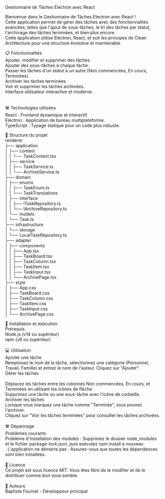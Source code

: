 Gestionnaire de Tâches Electron avec React

Bienvenue dans le Gestionnaire de Tâches Electron avec React ! <br>
Cette application permet de gérer des tâches avec des fonctionnalités avancées, telles que l'ajout de sous-tâches, le tri des tâches par statut, l'archivage des tâches terminées, et bien plus encore. <br>
Cette application utilise Electron, React, et suit les principes de Clean Architecture pour une structure évolutive et maintenable. <br>

📋 Fonctionnalités<br>
Ajouter, modifier et supprimer des tâches.<br>
Ajouter des sous-tâches à chaque tâche.<br>
Passer les tâches d'un statut à un autre (Non commencées, En cours, Terminées).<br>
Archiver les tâches terminées.<br>
Voir et supprimer les tâches archivées.<br>
Interface utilisateur interactive et moderne.<br>
<br>
<br>
🛠️ Technologies utilisées<br>
React : Frontend dynamique et interactif.<br>
Electron : Application de bureau multiplateforme.<br>
TypeScript : Typage statique pour un code plus robuste.<br>


📂 Structure du projet <br>
renderer <br>
├── application <br>
│   ├── context <br>
│   │   └── TaskContext.tsx <br>
│   ├── service <br>
│   │   ├── TaskService.ts <br>
│   │   └── ArchiveService.ts <br>
├── domain <br>
│   ├── enums <br>
│   │   ├── TaskEnum.ts <br>
│   │   └── TaskTranslations <br>
│   ├── interface <br>
│   │   ├── ITaskRepository.ts <br>
│   │   └── IArchiveRepository.ts <br>
│   └── models <br>
│       └── Task.ts <br>
├── infrastructure <br>
│   └── storage <br>
│       └── LocalTaskRepository.ts <br>
├── adapter <br>
│   ├── components <br>
│   │   ├── App.tsx <br>
│   │   ├── TaskBoard.tsx <br>
│   │   ├── TaskColumn.tsx <br>
│   │   ├── TaskItem.tsx <br>
│   │   ├── TaskInput.tsx <br>
│   │   └── ArchivePage.tsx <br>
├── style <br>
│   ├── App.css <br>
│   ├── TaskBoard.css <br>
│   ├── TaskColumn.css <br>
│   ├── TaskItem.css <br>
│   ├── TaskInput.css <br>
│   └── ArchivePage.css <br>


🚀 Installation et exécution <br>
Prérequis <br>
Node.js (v14 ou supérieur) <br>
npm (v6 ou supérieur) <br>
 <br>
💻 Utilisation <br>
Ajouter une tâche <br>
Remplissez le nom de la tâche, sélectionnez une catégorie (Personnel, Travail, Famille) et entrez le nom de l'auteur. Cliquez sur "Ajouter". <br>
Gérer les tâches <br>
 <br>
Déplacez les tâches entre les colonnes Non commencées, En cours, et Terminées en utilisant les icônes de flèche. <br>
Supprimez une tâche ou une sous-tâche avec l'icône de corbeille. <br>
Archiver les tâches <br>
Lorsque vous marquez une tâche comme "Terminée", vous pouvez l'archiver. <br>
Cliquez sur "Voir les tâches terminées" pour consulter les tâches archivées. <br>
 <br>
🛠️ Dépannage <br>
Problèmes courants <br>
Problème d'installation des modules : Supprimez le dossier node_modules et le fichier package-lock.json, puis exécutez npm install à nouveau <br>.
L'application ne démarre pas : Assurez-vous que toutes les dépendances sont bien installées. <br>
 <br>
📄 Licence <br>
Ce projet est sous licence MIT. Vous êtes libre de le modifier et de le distribuer comme bon vous semble. <br>
 <br>
👤 Auteurs <br>
Baptiste Fournel - Développeur principal <br>
